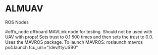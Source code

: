 # ALMUAV
ROS Nodes

#offb_node
offboard MAVLink node for testing. Should not be used with UAV with props!
Sets trust to 0.1 500 times and then sets the trust to 0.0.
Uses the MAVROS package.
To launch MAVROS: roslaunch mavros px4.launch fcu_url:="/dev/ttyUSB0"
